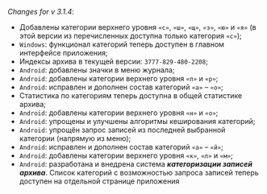 _Changes for v 3.1.4_:
- Добавлены категории верхнего уровня `«с»`, `«ш»`, `«щ»`, `«э»`, `«ю»` и `«я»` (в этой версии из перечисленных доступна только категория `«с»`);
- `Windows`: функционал категорий теперь доступен в главном интерфейсе приложения;
- Индексы архива в текущей версии: `3777-829-480-2208`;
- `Android`: добавлены значки в меню журнала;
- `Android`: добавлены категории верхнего уровня `«п»` и `«р»`;
- `Android`: исправлен и дополнен состав категорий `«а»` – `«о»`;
- Статистика по категориям теперь доступна в общей статистике архива;
- `Android`: добавлены категории верхнего уровня `«н»` и `«о»`;
- `Android`: упрощены и улучшены алгоритмы кеширования категорий;
- `Android`: упрощён запрос записей из последней выбранной категории (напрямую из меню);
- `Android`: исправлен и дополнен состав категорий `«а»` – `«й»`;
- `Android`: добавлены категории верхнего уровня `«к»`, `«л»` и `«м»`;
- `Android`: разработана и внедрена система ***категоризации записей архива***. Список категорий с возможностью запроса записей теперь доступен на отдельной странице приложения

